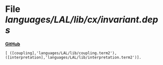 # File _languages/LAL/lib/cx/invariant.deps_
**[GitHub](https://github.com/softlang/yas/blob/master/languages/LAL/lib/cx/invariant.deps)**
```
[ ([coupling],'languages/LAL/lib/coupling.term2'), ([interpretation],'languages/LAL/lib/interpretation.term2')].
```
